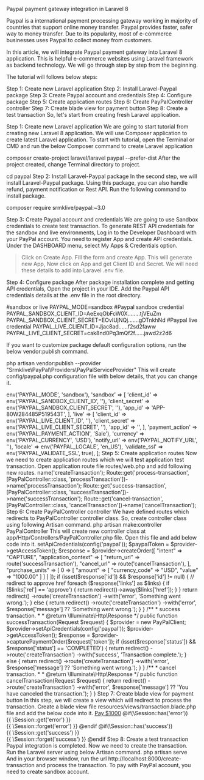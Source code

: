 Paypal payment gateway integration in Laravel 8

Paypal is a international payment processing gateway working in majority of countries that support online money transfer. Paypal provides faster, safer way to money transfer. Due to its popularity, most of e-commerce businesses uses Paypal to collect money from customers.

In this article, we will integrate Paypal payment gateway into Laravel 8 application. This is helpful e-commerce websites using Laravel framework as backend technology. We will go through step by step from the beginning.

The tutorial will follows below steps:

Step 1: Create new Laravel application
Step 2: Install Laravel-Paypal package
Step 3: Create Paypal account and credentials
Step 4: Configure package
Step 5: Create application routes
Step 6: Create PayPalController controller
Step 7: Create blade view for payment button
Step 8: Create a test transaction
So, let's start from creating fresh Laravel application.

Step 1: Create new Laravel application
We are going to start tutorial from creating new Laravel 8 application. We will use Composer application to create latest Laravel application. To start with tutorial, open the Terminal or CMD and run the below Composer command to create Laravel application

composer create-project laravel/laravel paypal --prefer-dist
After the project created, change Terminal directory to project.

cd paypal
Step 2: Install Laravel-Paypal package
In the second step, we will install Laravel-Paypal package. Using this package, you can also handle refund, payment notification or Rest API. Run the following command to install package.

composer require srmklive/paypal:~3.0

Step 3: Create Paypal account and credentials
We are going to use Sandbox credentials to create test transaction. To generate REST API credentials for the sandbox and live environments, Log in to the Developer Dashboard with your PayPal account. You need to register App and create API credentials. Under the DASHBOARD menu, select My Apps & Credentials option.
> Click on Create App.
> Fill the form and create App.
This will generate new App, Now click on App and get Client ID and Secret. We will need these details to add into Laravel .env file.

Step 4: Configure package
After package installation complete and getting API credentials, Open the project in your IDE. Add the Paypal API credentials details at the .env file in the root directory.

#sandbox or live
PAYPAL_MODE=sandbox
#Paypal sandbox credential
PAYPAL_SANDBOX_CLIENT_ID=AeExqObFcW0X........tjVEuZm
PAYPAL_SANDBOX_CLIENT_SECRET=EOvIUjNQj.......gDTnkhNd
#Paypal live credential
PAYPAL_LIVE_CLIENT_ID=Jjac8ad......f2sd2faww
PAYPAL_LIVE_CLIENT_SECRET=cak8nd0Pq3mQf2f......jawd2z2d6

If you want to customize package default configuration options, run the below vendor:publish command.

php artisan vendor:publish --provider "Srmklive\PayPal\Providers\PayPalServiceProvider"
This will create config/paypal.php configuration file with below details, that you can change it.

<?php

return [
    'mode'    => env('PAYPAL_MODE', 'sandbox'),

    'sandbox' => [
        'client_id'         => env('PAYPAL_SANDBOX_CLIENT_ID', ''),
        'client_secret'     => env('PAYPAL_SANDBOX_CLIENT_SECRET', ''),
        'app_id'            => 'APP-80W284485P519543T',
    ],

    'live' => [
        'client_id'         => env('PAYPAL_LIVE_CLIENT_ID', ''),
        'client_secret'     => env('PAYPAL_LIVE_CLIENT_SECRET', ''),
        'app_id'            => '',
    ],

    'payment_action' => env('PAYPAL_PAYMENT_ACTION', 'Sale'),
    'currency'       => env('PAYPAL_CURRENCY', 'USD'),
    'notify_url'     => env('PAYPAL_NOTIFY_URL', ''),
    'locale'         => env('PAYPAL_LOCALE', 'en_US'),
    'validate_ssl'   => env('PAYPAL_VALIDATE_SSL', true),
];
Step 5: Create application routes
Now we need to create application routes which we will test application test transaction. Open application route file routes/web.php and add following new routes.

<?php

use Illuminate\Support\Facades\Route;
use App\Http\Controllers\PayPalController;

Route::get('create-transaction', [PayPalController::class, 'createTransaction'])->name('createTransaction');
Route::get('process-transaction', [PayPalController::class, 'processTransaction'])->name('processTransaction');
Route::get('success-transaction', [PayPalController::class, 'successTransaction'])->name('successTransaction');
Route::get('cancel-transaction', [PayPalController::class, 'cancelTransaction'])->name('cancelTransaction');
Step 6: Create PayPalController controller
We have defined routes which redirects to PayPalController controller class. So, create controller class using following Artisan command.

php artisan make:controller PayPalController
This will create new controller class at app/Http/Controllers/PayPalController.php file. Open this file and add below code into it.

<?php

namespace App\Http\Controllers;

use Illuminate\Http\Request;
use Srmklive\PayPal\Services\PayPal as PayPalClient;

class PayPalController extends Controller
{
    /**
     * create transaction.
     *
     * @return \Illuminate\Http\Response
     */
    public function createTransaction()
    {
        return view('transaction');
    }

    /**
     * process transaction.
     *
     * @return \Illuminate\Http\Response
     */
    public function processTransaction(Request $request)
    {
        $provider = new PayPalClient;
        $provider->setApiCredentials(config('paypal'));
        $paypalToken = $provider->getAccessToken();

        $response = $provider->createOrder([
            "intent" => "CAPTURE",
            "application_context" => [
                "return_url" => route('successTransaction'),
                "cancel_url" => route('cancelTransaction'),
            ],
            "purchase_units" => [
                0 => [
                    "amount" => [
                        "currency_code" => "USD",
                        "value" => "1000.00"
                    ]
                ]
            ]
        ]);

        if (isset($response['id']) && $response['id'] != null) {

            // redirect to approve href
            foreach ($response['links'] as $links) {
                if ($links['rel'] == 'approve') {
                    return redirect()->away($links['href']);
                }
            }

            return redirect()
                ->route('createTransaction')
                ->with('error', 'Something went wrong.');

        } else {
            return redirect()
                ->route('createTransaction')
                ->with('error', $response['message'] ?? 'Something went wrong.');
        }
    }

    /**
     * success transaction.
     *
     * @return \Illuminate\Http\Response
     */
    public function successTransaction(Request $request)
    {
        $provider = new PayPalClient;
        $provider->setApiCredentials(config('paypal'));
        $provider->getAccessToken();
        $response = $provider->capturePaymentOrder($request['token']);

        if (isset($response['status']) && $response['status'] == 'COMPLETED') {
            return redirect()
                ->route('createTransaction')
                ->with('success', 'Transaction complete.');
        } else {
            return redirect()
                ->route('createTransaction')
                ->with('error', $response['message'] ?? 'Something went wrong.');
        }
    }

    /**
     * cancel transaction.
     *
     * @return \Illuminate\Http\Response
     */
    public function cancelTransaction(Request $request)
    {
        return redirect()
            ->route('createTransaction')
            ->with('error', $response['message'] ?? 'You have canceled the transaction.');
    }
}
Step 7: Create blade view for payment button
In this step, we will create a view which will redirect to process the transaction. Create a blade view file resources/views/transaction.blade.php file and add the below code into it.

<!doctype html>
<html>
<head>
    <meta charset="utf-8">
    <link href="https://cdn.jsdelivr.net/npm/bootstrap@5.1.3/dist/css/bootstrap.min.css" rel="stylesheet">
    <title>Pay $1000</title>
    <script src="https://www.paypal.com/sdk/js?client-id={{ env('PAYPAL_SANDBOX_CLIENT_ID') }}"></script>
</head>
<body>
    <a class="btn btn-primary m-3" href="{{ route('processTransaction') }}">Pay $1000</a>
    @if(\Session::has('error'))
        <div class="alert alert-danger">{{ \Session::get('error') }}</div>
        {{ \Session::forget('error') }}
    @endif
    @if(\Session::has('success'))
        <div class="alert alert-success">{{ \Session::get('success') }}</div>
        {{ \Session::forget('success') }}
    @endif
</body>
</html>
Step 8: Create a test transaction
Paypal integration is completed. Now we need to create the transaction. Run the Laravel server using below Artisan command.

php artisan serve
And in your browser window, run the url http://localhost:8000/create-transaction and process the transaction. To pay with PayPal account, you need to create sandbox account.